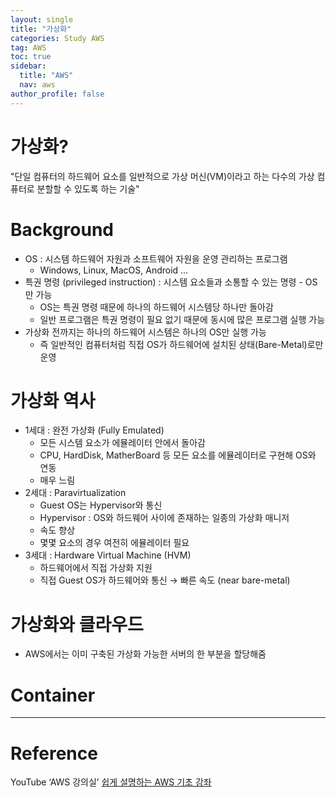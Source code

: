 ```yaml
---
layout: single
title: "가상화"
categories: Study AWS
tag: AWS
toc: true
sidebar:
  title: "AWS"
  nav: aws
author_profile: false
---
```


# 가상화?

"단일 컴퓨터의 하드웨어 요소를 일반적으로 가상 머신(VM)이라고 하는 다수의 가상 컴퓨터로 분할할 수 있도록 하는 기술"

# Background

- OS : 시스템 하드웨어 자원과 소프트웨어 자원을 운영 관리하는 프로그램
  - Windows, Linux, MacOS, Android ...
- 특권 명령 (privileged instruction) : 시스템 요소들과 소통할 수 있는 명령 - OS만 가능
  - OS는 특권 명령 때문에 하나의 하드웨어 시스템당 하나만 돌아감
  - 일반 프로그램은 특권 명령이 필요 없기 때문에 동시에 많은 프로그램 실행 가능
- 가상화 전까지는 하나의 하드웨어 시스템은 하나의 OS만 실행 가능
  - 즉 일반적인 컴퓨터처럼 직접 OS가 하드웨어에 설치된 상태(Bare-Metal)로만 운영

# 가상화 역사

- 1세대 : 완전 가상화 (Fully Emulated)
  - 모든 시스템 요소가 에뮬레이터 안에서 돌아감
  - CPU, HardDisk, MatherBoard 등 모든 요소를 에뮬레이터로 구현해 OS와 연동
  - 매우 느림
- 2세대 : Paravirtualization
  - Guest OS는 Hypervisor와 통신
  - Hypervisor : OS와 하드웨어 사이에 존재하는 일종의 가상화 매니저
  - 속도 향상
  - 몇몇 요소의 경우 여전히 에뮬레이터 필요
- 3세대 : Hardware Virtual Machine (HVM)
  - 하드웨어에서 직접 가상화 지원
  - 직접 Guest OS가 하드웨어와 통신 → 빠른 속도 (near bare-metal)

# 가상화와 클라우드
- AWS에서는 이미 구축된 가상화 가능한 서버의 한 부분을 할당해줌

# Container

---

# Reference

YouTube ‘AWS 강의실’ [쉽게 설명하는 AWS 기초 강좌](https://youtube.com/playlist?list=PLfth0bK2MgIan-SzGpHIbfnCnjj583K2m)